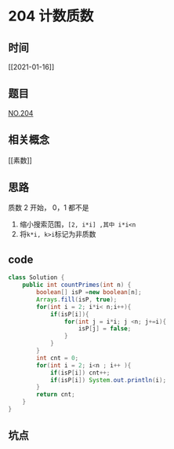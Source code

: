 # 204 计数质数
## 时间
[[2021-01-16]]
## 题目
[NO.204](link)
## 相关概念
[[素数]]
## 思路
质数 2 开始， 0，1 都不是

1. 缩小搜索范围，`[2, i*i] ,其中 i*i<n`
2. 将`k*i, k>i`标记为非质数

## code
```java
class Solution {
    public int countPrimes(int n) {
        boolean[] isP =new boolean[n];
        Arrays.fill(isP, true);
        for(int i = 2; i*i< n;i++){
            if(isP[i]){
                for(int j = i*i; j <n; j+=i){
                    isP[j] = false;
                }
            }
        }
        int cnt = 0;
        for(int i = 2; i<n ; i++ ){
            if(isP[i]) cnt++;
            if(isP[i]) System.out.println(i);
        }
        return cnt;
    }
}

```

## 坑点